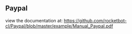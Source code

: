 ## Paypal

 view the documentation at: https://github.com/rocketbot-cl/Paypal/blob/master/example/Manual_Paypal.pdf
